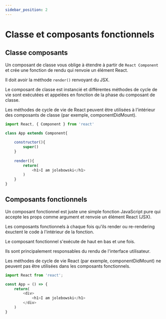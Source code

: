 ```yaml
---
sidebar_position: 2
---
```


# Classe et composants fonctionnels

## Classe composants

Un composant de classe vous oblige à étendre à partir de `React Component` et crée une fonction de rendu qui renvoie un élément React.

Il doit avoir la méthode `render()` renvoyant du JSX.

Le composant de classe est instancié et différentes méthodes de cycle de vie sont exécutées et appelées en fonction de la phase du composant de classe.

Les méthodes de cycle de vie de React peuvent être utilisées à l'intérieur des composants de classe (par exemple, componentDidMount).

```javascript
import React, { Component } from 'react'

class App extends Component{
    
    constructor(){
        super()
    }
    
    render(){
        return(
            <h1>I am jolebowski</h1>
        )
    }
}
```

## Composants fonctionnels

Un composant fonctionnel est juste une simple fonction JavaScript pure qui accepte les props comme argument et renvoie un élément React (JSX).

Les composants fonctionnels à chaque fois qu'ils render ou re-rendering éxuctent le code à l'intérieur de la fonction. 

Le composant fonctionnel s'exécute de haut en bas et une fois.

Ils sont principalement responsables du rendu de l'interface utilisateur.

Les méthodes de cycle de vie React (par exemple, componentDidMount) ne peuvent pas être utilisées dans les composants fonctionnels.	

```javascript
import React from 'react';

const App = () => {
    return(
        <div>
            <h1>I am jolebowski</h1>
        </div>
    )
}
```